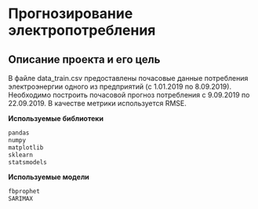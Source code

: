 # Прогнозирование электропотребления
## Описание проекта и его цель
В файле data_train.csv предоставлены почасовые данные потребления электроэнергии одного из предприятий (c 1.01.2019 по 8.09.2019).
Необходимо построить почасовой прогноз потребления с 9.09.2019 по 22.09.2019. В качестве метрики используется RMSE.

**Используемые библиотеки**
```python
pandas
numpy
matplotlib
sklearn
statsmodels
```
**Используемые модели**
```python
fbprophet
SARIMAX
```

